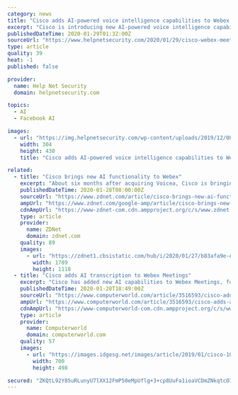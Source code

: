 ```yaml
---
category: news
title: "Cisco adds AI-powered voice intelligence capabilities to Webex Meetings"
excerpt: "Cisco is introducing new AI-powered voice intelligence capabilities to Webex Meetings to help turn talk ... but looking for a business-class solution that doesn’t create added complexity and cost. Research has found there may already be as many as 25 million huddle spaces around the world, with more springing up daily. However, 78 percent ..."
publishedDateTime: 2020-01-29T01:32:00Z
sourceUrl: "https://www.helpnetsecurity.com/2020/01/29/cisco-webex-meetings/"
type: article
quality: 39
heat: -1
published: false

provider:
  name: Help Net Security
  domain: helpnetsecurity.com

topics:
  - AI
  - Facebook AI

images:
  - url: "https://img.helpnetsecurity.com/wp-content/uploads/2019/12/08122003/insecure64.jpg"
    width: 304
    height: 430
    title: "Cisco adds AI-powered voice intelligence capabilities to Webex Meetings"

related:
  - title: "Cisco brings new AI functionality to Webex"
    excerpt: "About six months after acquiring Voicea, Cisco is bringing its AI capabilities to Webex meetings. Now, Webex Assistant will be able to help with meeting tasks such as language translation, closed captioning and transcriptions. What is AI? Everything you need to know about Artificial Intelligence A guide to artificial intelligence, from ..."
    publishedDateTime: 2020-01-28T08:00:00Z
    sourceUrl: "https://www.zdnet.com/article/cisco-brings-new-ai-functionality-to-webex/"
    ampUrl: "https://www.zdnet.com/google-amp/article/cisco-brings-new-ai-functionality-to-webex/"
    cdnAmpUrl: "https://www-zdnet-com.cdn.ampproject.org/c/s/www.zdnet.com/google-amp/article/cisco-brings-new-ai-functionality-to-webex/"
    type: article
    provider:
      name: ZDNet
      domain: zdnet.com
    quality: 89
    images:
      - url: "https://zdnet1.cbsistatic.com/hub/i/2020/01/27/b83afa9e-e7cf-4580-873e-523febb334a5/wm-1.jpg"
        width: 1789
        height: 1118
  - title: "Cisco adds AI transcription to Webex Meetings"
    excerpt: "Cisco has added new AI capabilities to Webex Meetings, following the company’s acquisition of Voicea last year. Voicea’s Enterprise Voice Assistant (EVA) speech recognition tech has been integrated into Cisco’s Webex Meetings videoconferencing platform. New features include automated recording and transcription of conversations ..."
    publishedDateTime: 2020-01-28T18:49:00Z
    sourceUrl: "https://www.computerworld.com/article/3516593/cisco-adds-ai-transcription-to-webex-meetings.html"
    ampUrl: "https://www.computerworld.com/article/3516593/cisco-adds-ai-transcription-to-webex-meetings.amp.html"
    cdnAmpUrl: "https://www-computerworld-com.cdn.ampproject.org/c/s/www.computerworld.com/article/3516593/cisco-adds-ai-transcription-to-webex-meetings.amp.html"
    type: article
    provider:
      name: Computerworld
      domain: computerworld.com
    quality: 57
    images:
      - url: "https://images.idgesg.net/images/article/2019/01/cisco-100784903-large.jpg"
        width: 700
        height: 498

secured: "ZKQtL92Y85uRLunyU7lXX12FmP50eMpUflg+3+cp8UuFa1ioaVCDmZNkqtcOI4BTVPGadAxSLANaeGwudE3dHlOiyQp7+8TJR0H3Y0DIHakkhticOexKfF5fb3r2jb9inyxrgakkmfWDzpgSFcBLqLtS2AWN0zDAnjIaMa0e5u1rRNGPU1xP7L+TxvpliuX8krifjspUpJbFO1H+OzMqSbQoXKQMHnG8Pb5g3RlGWOej7rDubzjxJju3sC+wZUiQxyWEhn5T6iQ1uyt3EsT4CE/M1X19dPtA0S1+rFuEADF2p/ZyecklSjEliO3gCL6zPMtS0+hFMnvjt4g6AMENgJloe6Rh80ecuRQxyWoKoTYrHRZy+iqVUCivbBaLOX0qTNy2wRFbexPWJx18uYzBHaB/Har8yRo7+TqsfsE5CW7V1t1F+M145R16Q3rc+zuNjBdaec3SOtXHVcX0Z8+cwK7jg+9/1XKTbr1AFR9Bpj4=;ZfnopDUkZJHwQHUp+quFlw=="
---
```


